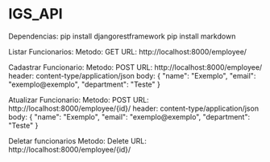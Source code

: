 # IGS_API

Dependencias:
pip install djangorestframework
pip install markdown

Listar Funcionarios:
Metodo: GET
URL: http://localhost:8000/employee/

Cadastrar Funcionario:
Metodo: POST
URL: http://localhost:8000/employee/
header: content-type/application/json
body: 
{
    "name": "Exemplo", <string>
    "email": "exemplo@exemplo", <string>
    "department": "Teste" <string>
}

Atualizar Funcionario:
Metodo: POST
URL: http://localhost:8000/employee/{id}/
header: content-type/application/json
body: 
{
    "name": "Exemplo", <string>
    "email": "exemplo@exemplo", <string>
    "department": "Teste" <string>
}

Deletar funcionarios
Metodo: Delete
URL: http://localhost:8000/employee/{id}/

